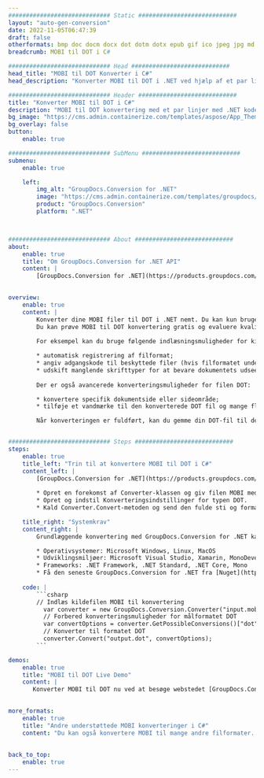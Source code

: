 ```yaml
---
############################# Static ############################
layout: "auto-gen-conversion"
date: 2022-11-05T06:47:39
draft: false
otherformats: bmp doc docm docx dot dotm dotx epub gif ico jpeg jpg md odt ott pdf png psd rtf tex tif tiff txt xps
breadcrumb: MOBI til DOT i C#

############################# Head ############################
head_title: "MOBI til DOT Konverter i C#"
head_description: "Konverter MOBI til DOT i .NET ved hjælp af et par linjer kode. Brug GroupDocs Document Conversion API til at konvertere over 160 filformater."

############################# Header ############################
title: "Konverter MOBI til DOT i C#"
description: "MOBI til DOT konvertering med et par linjer med .NET kode"
bg_image: "https://cms.admin.containerize.com/templates/aspose/App_Themes/V3/images/bg/header1.png"
bg_overlay: false
button:
    enable: true

############################# SubMenu ############################
submenu:
    enable: true

    left:
        img_alt: "GroupDocs.Conversion for .NET"
        image: "https://cms.admin.containerize.com/templates/groupdocs/images/product-logos/90x90-noborder/groupdocs-conversion-net.png"
        product: "GroupDocs.Conversion"
        platform: ".NET"



############################# About ############################
about:
    enable: true
    title: "Om GroupDocs.Conversion for .NET API"
    content: |
        [GroupDocs.Conversion for .NET](https://products.groupdocs.com/conversion/net/) kan bruges til at konvertere Microsoft Word, Excel, PowerPoint, PDF, Visio og andre formater. GroupDocs.Conversion er en selvstændig API, der er velegnet til back-end og interne systemer, hvor høj ydeevne er påkrævet. Det afhænger ikke af nogen software som Microsoft eller Open Office.
    

overview:
    enable: true
    content: |
        Konverter dine MOBI filer til DOT i .NET nemt. Du kan kun bruge et par C# kodelinjer i enhver platform efter eget valg, såsom - Windows, Linux, macOS.
        Du kan prøve MOBI til DOT konvertering gratis og evaluere kvaliteten af ​​konverteringsresultaterne. Sammen med simple filkonverteringsscenarier kan du prøve mere avancerede muligheder for at indlæse kilden MOBI fil og for at gemme output DOT resultat. 
        
        For eksempel kan du bruge følgende indlæsningsmuligheder for kilden MOBI:

        * automatisk registrering af filformat;
        * angiv adgangskode til beskyttede filer (hvis filformatet understøtter det);
        * udskift manglende skrifttyper for at bevare dokumentets udseende.
        
        Der er også avancerede konverteringsmuligheder for filen DOT:

        * konvertere specifik dokumentside eller sideområde;
        * tilføje et vandmærke til den konverterede DOT fil og mange flere.

        Når konverteringen er fuldført, kan du gemme din DOT-fil til den lokale filsti eller ethvert tredjepartslager som FTP, Amazon S3, Google Drive, Dropbox osv. Bemærk venligst - for at konvertere MOBI til {{ TO}} er der ikke behov for yderligere software installeret - som MS Office, Open Office, Adobe Acrobat Reader osv.


############################# Steps ############################
steps:
    enable: true
    title_left: "Trin til at konvertere MOBI til DOT i C#"
    content_left: |
        [GroupDocs.Conversion for .NET](https://products.groupdocs.com/conversion/net/) gør det nemt for udviklere at konvertere en MOBI fil til DOT med et par linjer kode.
        
        * Opret en forekomst af Converter-klassen og giv filen MOBI med den fulde sti
        * Opret og indstil Konverteringsindstillinger for typen DOT.
        * Kald Converter.Convert-metoden og send den fulde sti og format (DOT) som en parameter

    title_right: "Systemkrav"
    content_right: |
        Grundlæggende konvertering med GroupDocs.Conversion for .NET kan udføres med nogle få enkle trin. Vores API'er understøttes på alle større platforme og operativsystemer. Før du udfører koden nedenfor, skal du sørge for, at du har følgende forudsætninger installeret på dit system.

        * Operativsystemer: Microsoft Windows, Linux, MacOS
        * Udviklingsmiljøer: Microsoft Visual Studio, Xamarin, MonoDevelop
        * Frameworks: .NET Framework, .NET Standard, .NET Core, Mono
        * Få den seneste GroupDocs.Conversion for .NET fra [Nuget](https://www.nuget.org/packages/groupdocs.conversion)
         
    code: |
        ```csharp    
        // Indlæs kildefilen MOBI til konvertering
          var converter = new GroupDocs.Conversion.Converter("input.mobi");
          // Forbered konverteringsmuligheder for målformatet DOT
          var convertOptions = converter.GetPossibleConversions()["dot"].ConvertOptions;
          // Konverter til formatet DOT
          converter.Convert("output.dot", convertOptions);
        ```

demos:
    enable: true
    title: "MOBI til DOT Live Demo"
    content: |
       Konverter MOBI til DOT nu ved at besøge webstedet [GroupDocs.Conversion App](https://products.groupdocs.app/conversion/family). Online demo har følgende fordele
          

more_formats:
    enable: true
    title: "Andre understøttede MOBI konverteringer i C#"
    content: "Du kan også konvertere MOBI til mange andre filformater. Se venligst listen nedenfor."
       
       
back_to_top:
    enable: true
---
```

